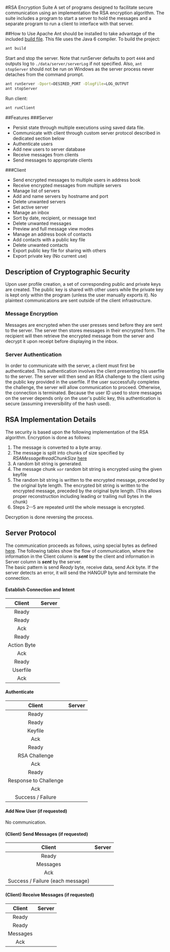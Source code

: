 #RSA Encryption Suite
A set of programs designed to facilitate secure communication using an implementation the RSA encryption algorithm.  The suite includes a program to start a server to hold the messages and a separate program to run a client to interface with that server.

##How to Use
Apache Ant should be installed to take advantage of the included [build file](../master/build.xml).  This file uses the Java 6 compiler.
To build the project:
```bash
ant build
```
Start and stop the server.  Note that runServer defaults to port `4444` and outputs log to `./data/server/serverLog` if not specified.  Also, `ant stopServer` should not be run on Windows as the server process never detaches from the command prompt.
```bash
ant runServer -Dport=DESIRED_PORT -DlogFile=LOG_OUTPUT
ant stopServer
```

Run client:
```bash
ant runClient
```

##Features
###Server
* Persist state through multiple executions using saved data file.
* Communicate with client through custom server protocol described in dedicated section below
 * Authenticate users
 * Add new users to server database
 * Receive messages from clients
 * Send messages to appropriate clients

###Client
* Send encrypted messages to multiple users in address book
* Receive encrypted messages from multiple servers
* Manage list of servers
 * Add and name servers by hostname and port
 * Delete unwanted servers
 * Set active server
* Manage an inbox
 * Sort by date, recipient, or message text
 * Delete unwanted messages
 * Preview and full message view modes
* Manage an address book of contacts
 * Add contacts with a public key file
 * Delete unwanted contacts
* Export public key file for sharing with others
* Export private key (No current use)

## Description of Cryptographic Security
Upon user profile creation, a set of corresponding public and private keys are created.  The public key is shared with other users while the private key is kept only within the program (unless the user manually exports it).  No plaintext communications are sent outside of the client infrastructure.

### Message Encryption
Messages are encrypted when the user presses send before they are sent to the server.  The server then stores messages in their encrypted form.  The recipient will then retrieve the encrypted message from the server and decrypt it upon receipt before displaying in the inbox.

### Server Authentication
In order to communicate with the server, a client must first be authenticated.  This authentication involves the client presenting his userfile to the server.  The server will then send an RSA challenge to the client using the public key provided in the userfile.  If the user successfully completes the challenge, the server will allow communication to proceed.  Otherwise, the connection is terminated.
Because the user ID used to store messages on the server depends only on the user's public key, this authentication is secure (assuming irreversibility of the hash used).

## RSA Implementation Details
The security is based upon the following implementation of the RSA algorithm.  Encryption is done as follows:
 1. The message is converted to a byte array.
 2. The message is split into chunks of size specified by _RSAMessage#readChunkSize_ [here](../master/src/rsaEncrypt/message/RSAMessage.java)
 3. A random bit string is generated.
 4. The message chunk `xor` random bit string is encrypted using the given keyfile
 5. The random bit string is written to the encrypted message, preceded by the original byte length.  The encrypted bit string is written to the encrypted message, preceded by the original byte length.  (This allows proper reconstruction including leading or trailing null bytes in the chunk)
 6. Steps 2--5 are repeated until the whole message is encrypted.

Decryption is done reversing the process.

## Server Protocol
The communication proceeds as follows, using special bytes as defined [here](../master/src/shared/serverComm/CommBytes.java).  The following tables show the flow of communication, where the information in the Client column is **_sent_** by the client and information in Server column is **_sent_** by the server.  
The basic pattern is send *Ready* byte, receive data, send *Ack* byte.  If the server detects an error, it will send the HANGUP byte and terminate the connection.

#### Establish Connection and Intent
Client | Server
:---: | :---:
 |Ready
Ready|
Ack|
 |Ready
Action Byte| 
 |Ack
 |Ready
Userfile|
 |Ack

#### Authenticate
Client | Server
:---: | :---:
 |Ready
Ready|
 |Keyfile
Ack|
Ready|
 |RSA Challenge
Ack|
 |Ready
Response to Challenge|
 |Ack
 |Success / Failure

#### Add New User (if requested)
No communication.

#### (Client) Send Messages (if requested)
Client | Server
:---: | :---:
 |Ready
Messages|
 |Ack
 |Success / Failure (each message)

#### (Client) Receive Messages (if requested)
Client | Server
:---: | :---:
 |Ready
Ready|
 |Messages
Ack|
